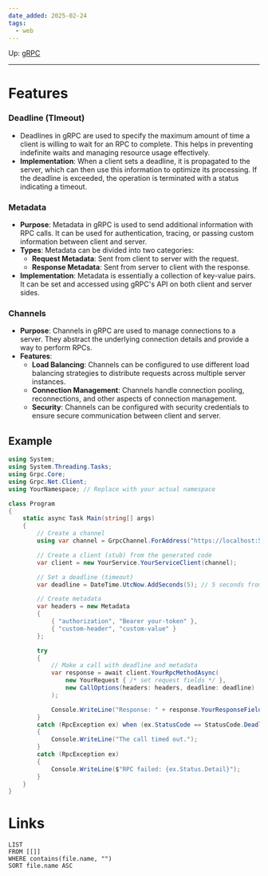 ```yaml
---
date_added: 2025-02-24
tags:
  - web
---
```

Up: [gRPC](gRPC.md)
___
# Features
### Deadline (TImeout)
- Deadlines in gRPC are used to specify the maximum amount of time a client is willing to wait for an RPC to complete. This helps in preventing indefinite waits and managing resource usage effectively.
- **Implementation**: When a client sets a deadline, it is propagated to the server, which can then use this information to optimize its processing. If the deadline is exceeded, the operation is terminated with a status indicating a timeout.
### Metadata
- **Purpose**: Metadata in gRPC is used to send additional information with RPC calls. It can be used for authentication, tracing, or passing custom information between client and server.
- **Types**: Metadata can be divided into two categories:
    - **Request Metadata**: Sent from client to server with the request.
    - **Response Metadata**: Sent from server to client with the response.
- **Implementation**: Metadata is essentially a collection of key-value pairs. It can be set and accessed using gRPC's API on both client and server sides.

### Channels
- **Purpose**: Channels in gRPC are used to manage connections to a server. They abstract the underlying connection details and provide a way to perform RPCs.
- **Features**:
    - **Load Balancing**: Channels can be configured to use different load balancing strategies to distribute requests across multiple server instances.
    - **Connection Management**: Channels handle connection pooling, reconnections, and other aspects of connection management.
    - **Security**: Channels can be configured with security credentials to ensure secure communication between client and server.
## Example
```cs
using System;
using System.Threading.Tasks;
using Grpc.Core;
using Grpc.Net.Client;
using YourNamespace; // Replace with your actual namespace

class Program
{
    static async Task Main(string[] args)
    {
        // Create a channel
        using var channel = GrpcChannel.ForAddress("https://localhost:5001");

        // Create a client (stub) from the generated code
        var client = new YourService.YourServiceClient(channel);

        // Set a deadline (timeout)
        var deadline = DateTime.UtcNow.AddSeconds(5); // 5 seconds from now

        // Create metadata
        var headers = new Metadata
        {
            { "authorization", "Bearer your-token" },
            { "custom-header", "custom-value" }
        };

        try
        {
            // Make a call with deadline and metadata
            var response = await client.YourRpcMethodAsync(
                new YourRequest { /* set request fields */ },
                new CallOptions(headers: headers, deadline: deadline)
            );

            Console.WriteLine("Response: " + response.YourResponseField);
        }
        catch (RpcException ex) when (ex.StatusCode == StatusCode.DeadlineExceeded)
        {
            Console.WriteLine("The call timed out.");
        }
        catch (RpcException ex)
        {
            Console.WriteLine($"RPC failed: {ex.Status.Detail}");
        }
    }
}
```
# Links
```dataview
LIST
FROM [[]]
WHERE contains(file.name, "")
SORT file.name ASC
```
